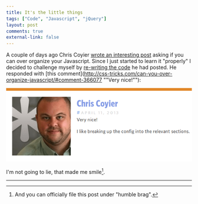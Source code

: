 ```yaml
---
title: It's the little things
tags: ["Code", "Javascript", "jQuery"]
layout: post
comments: true
external-link: false
---
```


A couple of days ago Chris Coyier [wrote an interesting post](http://css-tricks.com/can-you-over-organize-javascript/ "Can You “Over Organize” JavaScript?") asking if you can over organize your Javascript. Since I just started to learn it "properly" I decided to challenge myself by [re-writing the code](http://snippi.com/s/r5kl9vo "css-tricks.js") he had posted. He responded with [this comment](http://css-tricks.com/can-you-over-organize-javascript/#comment-366077 ""Very nice!""):

![A very nice comment](/images/blog/2013-04-12-css-tricks.png)

I'm not going to lie, that made me smile[^20130412-1].

***

[^20130412-1]: And you can officially file this post under "humble brag".
